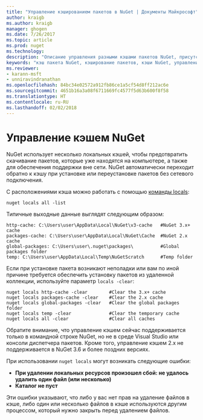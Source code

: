 ```yaml
---
title: "Управление кэшированием пакетов в NuGet | Документы Майкрософт"
author: kraigb
ms.author: kraigb
manager: ghogen
ms.date: 7/26/2017
ms.topic: article
ms.prod: nuget
ms.technology: 
description: "Описание управления разными кэшами пакетов NuGet, присутствующими на компьютере и используемыми при установке или восстановлении пакетов."
keywords: "кэш пакета NuGet, кэширование пакетов, кэши NuGet, управление кэшами, локальный кэш NuGet, глобальный кэш NuGet, команда locals для NuGet, очистка кэша"
ms.reviewer:
- karann-msft
- unniravindranathan
ms.openlocfilehash: 84bc34e02572a912fb86ce1a5cf54d8ff212ac6e
ms.sourcegitcommit: 4651b16a3a08f6711669fc4577f5d63b600f8f58
ms.translationtype: HT
ms.contentlocale: ru-RU
ms.lasthandoff: 02/02/2018
---
```

# <a name="managing-the-nuget-cache"></a>Управление кэшем NuGet

NuGet использует несколько локальных кэшей, чтобы предотвратить скачивание пакетов, которые уже находятся на компьютере, а также для обеспечения поддержки вне сети. NuGet автоматически переходит обратно к кэшу при установке или переустановке пакетов без сетевого подключения.

С расположениями кэша можно работать с помощью [команды locals](../tools/cli-ref-locals.md):

```cli
nuget locals all -list
```

Типичные выходные данные выглядят следующим образом:

```output
http-cache: C:\Users\user\AppData\Local\NuGet\v3-cache   #NuGet 3.x+ cache
packages-cache: C:\Users\user\AppData\Local\NuGet\Cache  #NuGet 2.x cache
global-packages: C:\Users\user\.nuget\packages\          #Global packages folder
temp: C:\Users\user\AppData\Local\Temp\NuGetScratch      #Temp folder
```

Если при установке пакета возникают неполадки или вам по иной причине требуется обеспечить установку пакетов из удаленной коллекции, используйте параметр `locals -clear`:

```cli
nuget locals http-cache -clear        #Clear the 3.x+ cache
nuget locals packages-cache -clear    #Clear the 2.x cache
nuget locals global-packages -clear   #Clear the global packages folder
nuget locals temp -clear              #Clear the temporary cache
nuget locals all -clear               #Clear all caches
```

Обратите внимание, что управление кэшем сейчас поддерживается только в командной строке NuGet, но не в среде Visual Studio или консоли диспетчера пакетов. Кроме того, управление кэшем 2.x не поддерживается в NuGet 3.6 и более поздних версиях.

При использовании `nuget locals` могут возникать следующие ошибки:

- **При удалении локальных ресурсов произошел сбой: не удалось удалить один файл (или несколько)**
- **Каталог не пуст**

Эти ошибки указывают, что либо у вас нет прав на удаление файлов в кэше, либо один или несколько файлов в кэше используются другим процессом, который нужно закрыть перед удалением файлов.

